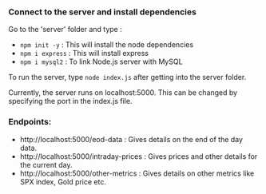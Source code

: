 ### Connect to the server and install dependencies
Go to the 'server' folder and type :
- ``` npm init -y ``` :  This will install the node dependencies
- ``` npm i express ``` : This will install express
- ``` npm i mysql2 ``` : To link Node.js server with MySQL

To run the server, type ``` node index.js ``` after getting into the server folder.

Currently, the server runs on localhost:5000. This can be changed by specifying the port in the index.js file.

### Endpoints:
- http://localhost:5000/eod-data : Gives details on the end of the day data.
-  http://localhost:5000/intraday-prices : Gives prices and other details for the current day.
- http://localhost:5000/other-metrics : Gives details on other metrics like SPX index, Gold price etc.
